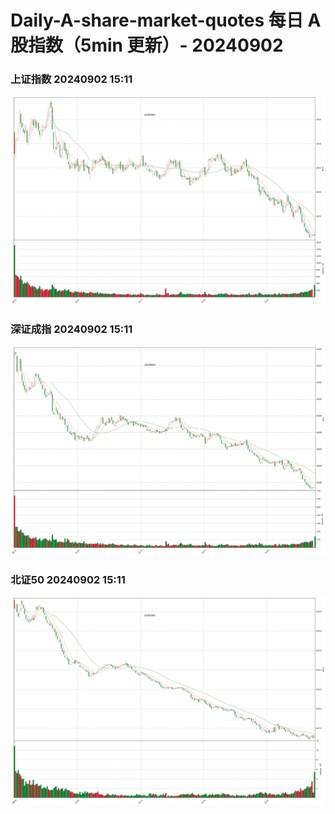 
# Daily-A-share-market-quotes 每日 A 股指数（5min 更新）- 20240902

### 上证指数 20240902 15:11
![](./fig/2024/9/20240902-sh000001.png)

### 深证成指 20240902 15:11
![](./fig/2024/9/20240902-sz399001.png)

### 北证50 20240902 15:11
![](./fig/2024/9/20240902-bj899050.png)
